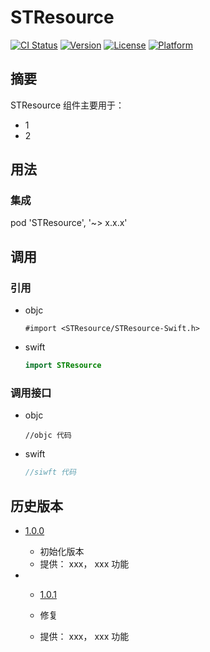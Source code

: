 # STResource

[![CI Status](https://img.shields.io/travis/coder/STResource.svg?style=flat)](https://travis-ci.org/coder/STResource)
[![Version](https://img.shields.io/cocoapods/v/STResource.svg?style=flat)](https://cocoapods.org/pods/STResource)
[![License](https://img.shields.io/cocoapods/l/STResource.svg?style=flat)](https://github.com/coder/STResource/blob/701ff106db3caa805f9dab12df7749c03c889c47/LICENSE)
[![Platform](https://img.shields.io/cocoapods/p/STResource.svg?style=flat)](https://cocoapods.org/pods/STResource)

## 摘要

STResource 组件主要用于：

- 1
- 2

## 用法

### 集成

pod 'STResource', '~> x.x.x'

## 调用

### 引用

- objc

  ```objc
  #import <STResource/STResource-Swift.h>
  ```

- swift

  ```swift
  import STResource
  ```

### 调用接口

- objc
  ```objc
  //objc 代码
  ```

- swift

  ```swift
  //siwft 代码
  ```

## 历史版本

- [1.0.0](http://github/coder/STResource/tag/1.0.0)

  - 初始化版本
  - 提供： xxx， xxx 功能

- - [1.0.1](http://github/coder/STResource/tag/1.0.1)

  - 修复
  - 提供： xxx， xxx 功能
